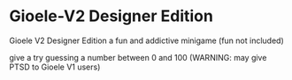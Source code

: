 # Gioele-V2 Designer Edition
Gioele V2 Designer Edition a fun and addictive minigame
(fun not included)

give a try guessing a number between 0 and 100 
(WARNING: may give PTSD to Gioele V1 users)
